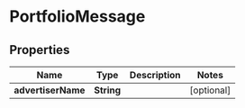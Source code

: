 

# PortfolioMessage

## Properties

Name | Type | Description | Notes
------------ | ------------- | ------------- | -------------
**advertiserName** | **String** |  |  [optional]



